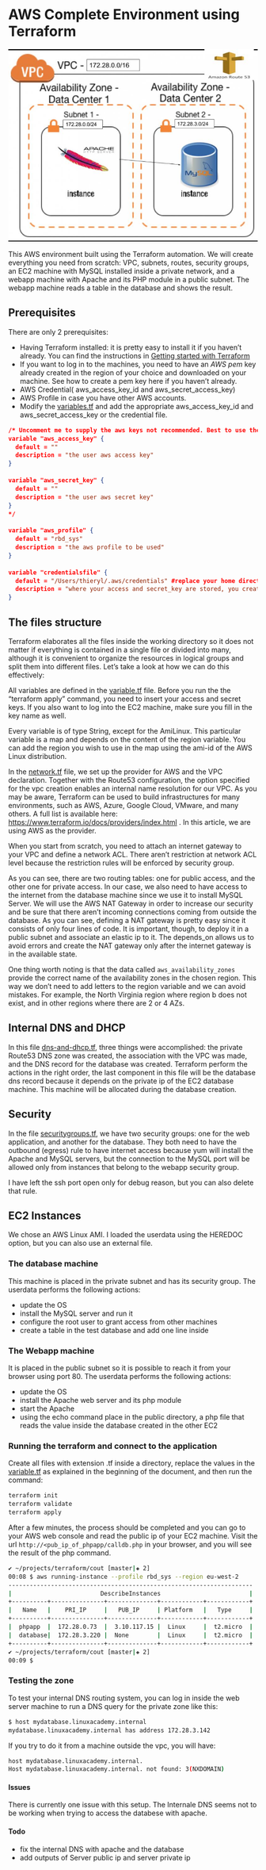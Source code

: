# AWS Complete Environment using Terraform

![Diagram](images/AWS_diagram.jpg)

This AWS environment built using the Terraform automation. We will create everything you need from scratch: VPC, subnets, routes, security groups, an EC2 machine with MySQL installed inside a private network, and a webapp machine with Apache and its PHP module in a public subnet. The webapp machine reads a table in the database and shows the result.

## Prerequisites

There are only 2 prerequisites:

- Having Terraform installed: it is pretty easy to install it if you haven’t already. You can find the instructions in [Getting started with Terraform](https://learn.hashicorp.com/terraform/getting-started/install.html)
- If you want to log in to the machines, you need to have an _AWS pem_ key already created in the region of your choice and downloaded on your machine. See how to create a pem key here if you haven’t already.
- AWS Credential( aws_access_key_id and aws_secret_access_key)
- AWS Profile in case you have other AWS accounts.
- Modify the [variables.tf](variables.tf) and add the appropriate aws_access_key_id and aws_secret_access_key or the credential file.

```json
/* Uncomment me to supply the aws keys not recommended. Best to use the credentials file method
variable "aws_access_key" {
  default = ""
  description = "the user aws access key"
}

variable "aws_secret_key" {
  default = ""
  description = "the user aws secret key"
}
*/

variable "aws_profile" {
  default = "rbd_sys"
  description = "the aws profile to be used"
}

variable "credentialsfile" {
  default = "/Users/thieryl/.aws/credentials" #replace your home directory
  description = "where your access and secret_key are stored, you create the file when you run the aws config"
}
```

## The files structure

Terraform elaborates all the files inside the working directory so it does not matter if everything is contained in a single file or divided into many, although it is convenient to organize the resources in logical groups and split them into different files. Let’s take a look at how we can do this effectively:

All variables are defined in the [variable.tf](variables.tf) file. Before you run the the “terraform apply” command, you need to insert your access and secret keys. If you also want to log into the EC2 machine, make sure you fill in the key name as well.

Every variable is of type String, except for the AmiLinux. This particular variable is a map and depends on the content of the region variable. You can add the region you wish to use in the map using the ami-id of the AWS Linux distribution.

In the [network.tf](network.tf) file, we set up the provider for AWS and the VPC declaration. Together with the Route53 configuration, the option specified for the vpc creation enables an internal name resolution for our VPC. As you may be aware, Terraform can be used to build infrastructures for many environments, such as AWS, Azure, Google Cloud, VMware, and many others. A full list is available here: https://www.terraform.io/docs/providers/index.html . In this article, we are using AWS as the provider.

When you start from scratch, you need to attach an internet gateway to your VPC and define a network ACL. There aren’t restriction at network ACL level because the restriction rules will be enforced by security group.

As you can see, there are two routing tables: one for public access, and the other one for private access. In our case, we also need to have access to the internet from the database machine since we use it to install MySQL Server. We will use the AWS NAT Gateway in order to increase our security and be sure that there aren’t incoming connections coming from outside the database. As you can see, defining a NAT gateway is pretty easy since it consists of only four lines of code. It is important, though, to deploy it in a public subnet and associate an elastic ip to it. The depends_on allows us to avoid errors and create the NAT gateway only after the internet gateway is in the available state.

One thing worth noting is that the data called `aws_availability_zones` provide the correct name of the availability zones in the chosen region. This way we don’t need to add letters to the region variable and we can avoid mistakes. For example, the North Virginia region where region b does not exist, and in other regions where there are 2 or 4 AZs.

## Internal DNS and DHCP

In this file [dns-and-dhcp.tf](dns-and-dhcp.tf), three things were accomplished: the private Route53 DNS zone was created, the association with the VPC was made, and the DNS record for the database was created. Terraform perform the actions in the right order, the last component in this file will be the database dns record because it depends on the private ip of the EC2 database machine. This machine will be allocated during the database creation.

## Security

In the file [securitygroups.tf](securitygroups.tf), we have two security groups: one for the web application, and another for the database. They both need to have the outbound (egress) rule to have internet access because yum will install the Apache and MySQL servers, but the connection to the MySQL port will be allowed only from instances that belong to the webapp security group.

I have left the ssh port open only for debug reason, but you can also delete that rule.

## EC2 Instances

We chose an AWS Linux AMI. I loaded the userdata using the HEREDOC option, but you can also use an external file.

### The database machine

This machine is placed in the private subnet and has its security group. The userdata performs the following actions:

- update the OS
- install the MySQL server and run it
- configure the root user to grant access from other machines
- create a table in the test database and add one line inside

### The Webapp machine

It is placed in the public subnet so it is possible to reach it from your browser using port 80. The userdata performs the following actions:

- update the OS
- install the Apache web server and its php module
- start the Apache
- using the echo command place in the public directory, a php file that reads the value inside the database created in the other EC2

### Running the terraform and connect to the application

Create all files with extension .tf inside a directory, replace the values in the [variable.tf](variable.tf) as explained in the beginning of the document, and then run the command:

```bash
terraform init
terraform validate
terraform apply
```

After a few minutes, the process should be completed and you can go to your AWS web console and read the public ip of your EC2 machine. Visit the url `http://<pub_ip_of_phpapp/calldb.php` in your browser, and you will see the result of the php command.

```bash
✔ ~/projects/terraform/cout [master|✚ 2]
00:08 $ aws running-instance --profile rbd_sys --region eu-west-2
---------------------------------------------------------------------
|                         DescribeInstances                         |
+----------+---------------+--------------+------------+------------+
|   Name   |    PRI_IP     |   PUB_IP     | Platform   |   Type     |
+----------+---------------+--------------+------------+------------+
|  phpapp  |  172.28.0.73  |  3.10.117.15 |  Linux     |  t2.micro  |
|  database|  172.28.3.220 |  None        |  Linux     |  t2.micro  |
+----------+---------------+--------------+------------+------------+
✔ ~/projects/terraform/cout [master|✚ 2]
00:09 $
```

### Testing the zone

To test your internal DNS routing system, you can log in inside the web server machine to run a DNS query for the private zone like this:

```bash
$ host mydatabase.linuxacademy.internal
mydatabase.linuxacademy.internal has address 172.28.3.142
```

If you try to do it from a machine outside the vpc, you will have:

```bash
host mydatabase.linuxacademy.internal.
Host mydatabase.linuxacademy.internal. not found: 3(NXDOMAIN)
```

#### Issues

There is currently one issue with this setup. The Internale DNS seems not to be working when trying to access the databese with apache.

#### Todo

- fix the internal DNS with apache and the database
- add outputs of Server public ip and server private ip
